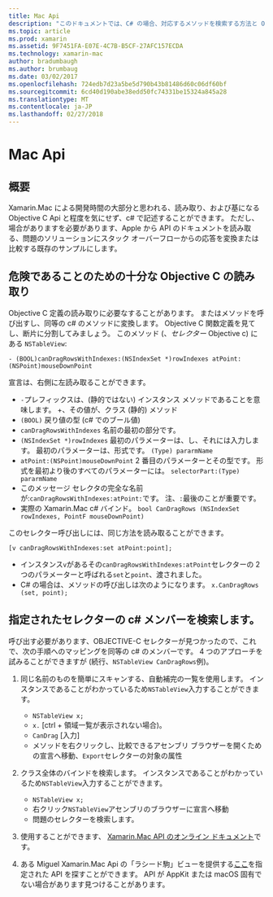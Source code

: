 ```yaml
---
title: Mac Api
description: "このドキュメントでは、C# の場合、対応するメソッドを検索する方法と OBJECTIVE-C セレクターを読み取る方法について説明します。"
ms.topic: article
ms.prod: xamarin
ms.assetid: 9F7451FA-E07E-4C7B-B5CF-27AFC157ECDA
ms.technology: xamarin-mac
author: bradumbaugh
ms.author: brumbaug
ms.date: 03/02/2017
ms.openlocfilehash: 724edb7d23a5be5d790b43b81486d60c06df60bf
ms.sourcegitcommit: 6cd40d190abe38edd50fc74331be15324a845a28
ms.translationtype: MT
ms.contentlocale: ja-JP
ms.lasthandoff: 02/27/2018
---
```

# <a name="mac-apis"></a>Mac Api

## <a name="overview"></a>概要

Xamarin.Mac による開発時間の大部分と思われる、読み取り、および基になる Objective C Api と程度を気にせず、c# で記述することができます。 ただし、場合がありますを必要があります、Apple から API のドキュメントを読み取る、問題のソリューションにスタック オーバーフローからの応答を変換または比較する既存のサンプルにします。

## <a name="reading-enough-objective-c-to-be-dangerous"></a>危険であることのための十分な Objective C の読み取り

Objective C 定義の読み取りに必要なすることがあります。 またはメソッドを呼び出すし、同等の c# のメソッドに変換します。 Objective C 関数定義を見てし、断片に分割してみましょう。 このメソッド (、*セレクター* Objective c) にある  `NSTableView`:

```objc
- (BOOL)canDragRowsWithIndexes:(NSIndexSet *)rowIndexes atPoint:(NSPoint)mouseDownPoint
```

宣言は、右側に左読み取ることができます。

- `-`プレフィックスは、(静的ではない) インスタンス メソッドであることを意味します。 +、その値が、クラス (静的) メソッド
- `(BOOL)` 戻り値の型 (c# でのブール値)
- `canDragRowsWithIndexes` 名前の最初の部分です。
- `(NSIndexSet *)rowIndexes` 最初のパラメーターは、し、それには入力します。 最初のパラメーターは、形式です。 `(Type) pararmName`
- `atPoint:(NSPoint)mouseDownPoint` 2 番目のパラメーターとその型です。 形式を最初より後のすべてのパラメーターには。 `selectorPart:(Type) pararmName`
- このメッセージ セレクタの完全な名前が:`canDragRowsWithIndexes:atPoint:`です。 注、`:`最後のことが重要です。
- 実際の Xamarin.Mac c# バインド。 `bool CanDragRows (NSIndexSet rowIndexes, PointF mouseDownPoint)`

このセレクター呼び出しには、同じ方法を読み取ることができます。

```objc
[v canDragRowsWithIndexes:set atPoint:point];
```

- インスタンス`v`があるその`canDragRowsWithIndexes:atPoint`セレクターの 2 つのパラメーターと呼ばれる`set`と`point`、渡されました。
- C# の場合は、メソッドの呼び出しは次のようになります。 `x.CanDragRows (set, point);`

<a name="finding_selector" />

## <a name="finding-the-c-member-for-a-given-selector"></a>指定されたセレクターの c# メンバーを検索します。

呼び出す必要があります、OBJECTIVE-C セレクターが見つかったので、これで、次の手順へのマッピングを同等の c# のメンバーです。 4 つのアプローチを試みることができますが (続行、`NSTableView CanDragRows`例)。

1. 同じ名前のものを簡単にスキャンする、自動補完の一覧を使用します。 インスタンスであることがわかっているため`NSTableView`入力することができます。

    - `NSTableView x;`
    - `x.` [ctrl + 領域一覧が表示されない場合)。
    - `CanDrag` [入力]
    - メソッドを右クリックし、比較できるアセンブリ ブラウザーを開くための宣言へ移動、`Export`セレクターの対象の属性

2. クラス全体のバインドを検索します。 インスタンスであることがわかっているため`NSTableView`入力することができます。

    - `NSTableView x;`
    - 右クリック`NSTableView`アセンブリのブラウザーに宣言へ移動
    - 問題のセレクターを検索します。

3. 使用することができます、 [Xamarin.Mac API のオンライン ドキュメント](https://developer.xamarin.com/api/root/monomac-lib/)です。

4. ある Miguel Xamarin.Mac Api の「ラシード駒」ビューを提供する[ここ](http://tirania.org/tmp/rosetta.html)を指定された API を探すことができます。 API が AppKit または macOS 固有でない場合があります見つけることがあります。

<!--
Note: In some cases, the assembly browser can hit a bug where it will open but not jump to the right definition. Keep that tab open, switch back to your source code and try again.
Note: The assembly browser tricks currently only works with Xamarin.Mac Classic. This will be fixed in a future version.
-->
